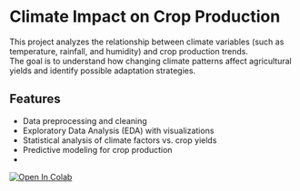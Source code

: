 # Climate Impact on Crop Production

This project analyzes the relationship between climate variables (such as temperature, rainfall, and humidity) and crop production trends.  
The goal is to understand how changing climate patterns affect agricultural yields and identify possible adaptation strategies.

## Features
- Data preprocessing and cleaning
- Exploratory Data Analysis (EDA) with visualizations
- Statistical analysis of climate factors vs. crop yields
- Predictive modeling for crop production
- 
[![Open In Colab](https://colab.research.google.com/assets/colab-badge.svg)](https://colab.research.google.com/github/<username>/<repo>/blob/main/Climate_impact_on_crop_production.ipynb)
